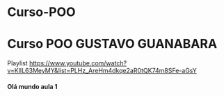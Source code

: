 # Curso-POO

<h1>Curso POO GUSTAVO GUANABARA </h1>

Playlist https://www.youtube.com/watch?v=KlIL63MeyMY&list=PLHz_AreHm4dkqe2aR0tQK74m8SFe-aGsY 

<h4> Olá mundo aula 1 </h4>
